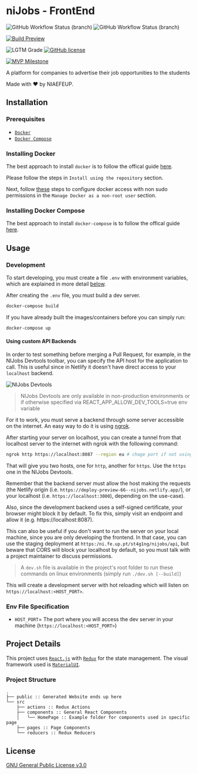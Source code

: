 # niJobs - FrontEnd


![GitHub Workflow Status (branch)](https://img.shields.io/github/workflow/status/NIAEFEUP/nijobs-fe/CI/master?label=BUILD%20-%20Master&style=for-the-badge)
![GitHub Workflow Status (branch)](https://img.shields.io/github/workflow/status/NIAEFEUP/nijobs-fe/CI/develop?label=BUILD%20-%20Develop&style=for-the-badge)

[![Build Preview](https://img.shields.io/badge/Build%20Preview-Develop-brightgreen.svg?style=for-the-badge)](https://develop--nijobs.netlify.com/)

![LGTM Grade](https://img.shields.io/lgtm/grade/javascript/g/NIAEFEUP/nijobs-fe.svg?style=for-the-badge)
[![GitHub license](https://img.shields.io/github/license/NIAEFEUP/nijobs-fe.svg?style=for-the-badge)](https://github.com/NIAEFEUP/nijobs-fe/blob/master/LICENSE)

[![MVP Milestone](https://img.shields.io/github/milestones/progress-percent/NIAEFEUP/nijobs-fe/2?style=for-the-badge)](https://github.com/NIAEFEUP/nijobs-fe/milestone/2)

A platform for companies to advertise their job opportunities to the students

Made with ❤️ by NIAEFEUP.

## Installation

### Prerequisites

- [`Docker`](https://www.docker.com)
- [`Docker Compose`](https://www.docker.com)

### Installing Docker

The best approach to install `docker` is to follow the offical guide [here](https://docs.docker.com/install/linux/docker-ce/ubuntu/#install-using-the-repository). 

Please follow the steps in `Install using the repository` section.

Next, follow [these](https://docs.docker.com/install/linux/linux-postinstall/) steps to configure docker access with non sudo permissions in the `Manage Docker as a non-root user` section.

### Installing Docker Compose

The best approach to install `docker-compose` is to follow the offical guide [here](https://docs.docker.com/compose/install/#install-compose). 

## Usage

### Development
To start developing, you must create a file `.env` with environment variables, which are explained in more detail [below](#env-file-specification).

After creating the `.env` file, you must build a dev server. 

```bash
docker-compose build
```
If you have already built the images/containers before you can simply run:
```bash
docker-compose up
```

#### Using custom API Backends

In order to test something before merging a Pull Request, for example, in the NIJobs Devtools toolbar, you can specify the API host for the application to call. This is useful since in Netlify it doesn't have direct access to your `localhost` backend.

![NIJobs Devtools](https://user-images.githubusercontent.com/28157246/105634004-bb251c00-5e53-11eb-881c-becf1801c855.png)

> NIJobs Devtools are only available in non-production environments or if otherwise specified via REACT_APP_ALLOW_DEV_TOOLS=true env variable

For it to work, you must serve a backend through some server accessible on the internet. An easy way to do it is using [ngrok](https://ngrok.com/).

After starting your server on localhost, you can create a tunnel from that localhost server to the internet with ngrok with the following command:

```bash
ngrok http https://localhost:8087 --region eu # chage port if not using default 8087
```

That will give you two hosts, one for `http`, another for `https`. Use the `https` one in the NIJobs Devtools.

Remember that the backend server must allow the host making the requests (the Netlify origin (i.e. `https://deploy-preview-66--nijobs.netlify.app/`), or your localhost (i.e. `https://localhost:3000`), depending on the use-case).

Also, since the development backend uses a self-signed certificate, your browser might block it by default. To fix this, simply visit an endpoint and allow it (e.g. https://localhost:8087).

This can also be useful if you don't want to run the server on your local machine, since you are only developing the frontend. In that case, you can use the staging deployment at `https:/ni.fe.up.pt/st4g1ng/nijobs/api`, but beware that CORS will block your localhost by default, so you must talk with a project maintainer to discuss permissions.

> A `dev.sh` file is available in the project's root folder to run these commands on linux environments (simply run `./dev.sh [--build]`)

This will create a development server with hot reloading which will listen on `https://localhost:<HOST_PORT>`.

### Env File Specification

- `HOST_PORT`= The port where you will access the dev server in your machine (`https://localhost:<HOST_PORT>`)

## Project Details

This project uses [`React.js`](https://reactjs.org/) with [`Redux`](https://redux.js.org/) for the state management. The visual framework used is [`MaterialUI`](https://material-ui.com/).

### Project Structure

```
.
├── public :: Generated Website ends up here
└── src
    ├── actions :: Redux Actions
    ├── components :: General React Components
    │   └── HomePage :: Example folder for components used in specific page
    ├── pages :: Page Components
    └── reducers :: Redux Reducers

```


## License
[GNU General Public License v3.0](https://choosealicense.com/licenses/gpl-3.0/)
